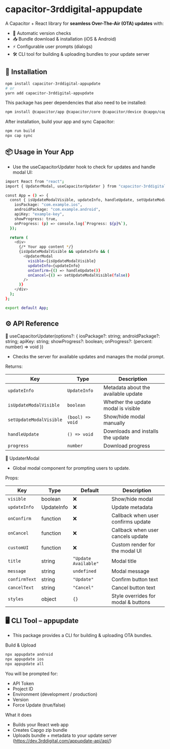 # capacitor-3rddigital-appupdate

A Capacitor + React library for **seamless Over-The-Air (OTA) updates** with:

- 🔄 Automatic version checks
- 📥 Bundle download & installation (iOS & Android)
- ⚡ Configurable user prompts (dialogs)
- 🛠️ CLI tool for building & uploading bundles to your update server

## 🚀 Installation

```sh
npm install capacitor-3rddigital-appupdate
# or
yarn add capacitor-3rddigital-appupdate
```

This package has peer dependencies that also need to be installed:

```sh
npm install @capacitor/app @capacitor/core @capacitor/device @capgo/capacitor-updater
```

After installation, build your app and sync Capacitor:

```sh
npm run build
npx cap sync
```

## 📦 Usage in Your App

- Use the useCapacitorUpdater hook to check for updates and handle modal UI:

```sh
import React from "react";
import { UpdaterModal, useCapacitorUpdater } from "capacitor-3rddigital-appupdate";

const App = () => {
  const { isUpdateModalVisible, updateInfo, handleUpdate, setUpdateModalVisible } = useCapacitorUpdater({
    iosPackage: "com.example.ios",
    androidPackage: "com.example.android",
    apiKey: "example-key",
    showProgress: true,
    onProgress: (p) => console.log(`Progress: ${p}%`),
  });

  return (
    <div>
      {/* Your app content */}
      {isUpdateModalVisible && updateInfo && (
        <UpdaterModal
          visible={isUpdateModalVisible}
          updateInfo={updateInfo}
          onConfirm={() => handleUpdate()}
          onCancel={() => setUpdateModalVisible(false)}
        />
      )}
    </div>
  );
};

export default App;
```

## ⚙️ API Reference

🔹 useCapacitorUpdater(options?: { iosPackage?: string; androidPackage?: string; apiKey: string; showProgress?: boolean; onProgress?: (percent: number) => void })

- Checks the server for available updates and manages the modal prompt.

Returns:

| Key                     | Type             | Description                         |
| ----------------------- | ---------------- | ----------------------------------- |
| `updateInfo`            | `UpdateInfo`     | Metadata about the available update |
| `isUpdateModalVisible`  | `boolean`        | Whether the update modal is visible |
| `setUpdateModalVisible` | `(bool) => void` | Show/hide modal manually            |
| `handleUpdate`          | `() => void`     | Downloads and installs the update   |
| `progress`              | `number`         | Download progress                   |

🔹 UpdaterModal

- Global modal component for prompting users to update.

Props:

| Key           | Type       | Default              | Description                         |
| ------------- | ---------- | -------------------- | ----------------------------------- |
| `visible`     | boolean    | ❌                   | Show/hide modal                     |
| `updateInfo`  | UpdateInfo | ❌                   | Update metadata                     |
| `onConfirm`   | function   | ❌                   | Callback when user confirms update  |
| `onCancel`    | function   | ❌                   | Callback when user cancels update   |
| `customUI`    | function   | ❌                   | Custom render for the modal UI      |
| `title`       | string     | `"Update Available"` | Modal title                         |
| `message`     | string     | `undefined`          | Modal message                       |
| `confirmText` | string     | `"Update"`           | Confirm button text                 |
| `cancelText`  | string     | `"Cancel"`           | Cancel button text                  |
| `styles`      | object     | `{}`                 | Style overrides for modal & buttons |

## 🖥️ CLI Tool – appupdate

- This package provides a CLI for building & uploading OTA bundles.

Build & Upload

```sh
npx appupdate android
npx appupdate ios
npx appupdate all
```

You will be prompted for:

- API Token
- Project ID
- Environment (development / production)
- Version
- Force Update (true/false)

What it does

- Builds your React web app
- Creates Capgo zip bundle
- Uploads bundle + metadata to your update server (https://dev.3rddigital.com/appupdate-api/api/)
